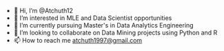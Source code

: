 - 👋 Hi, I’m @Atchuth12
- 👀 I’m interested in MLE and Data Scientist opportunities
- 🌱 I’m currently pursuing Master's in Data Analytics Engineering
- 💞️ I’m looking to collaborate on Data Mining projects using Python and R
- 📫 How to reach me atchuth1997@gmail.com

<!---
Atchuth12/Atchuth12 is a ✨ special ✨ repository because its `README.md` (this file) appears on your GitHub profile.
You can click the Preview link to take a look at your changes.
--->

